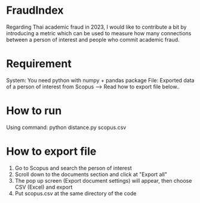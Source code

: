 # FraudIndex
Regarding Thai academic fraud in 2023, I would like to contribute a bit by introducing a metric which can be used to measure how many connections between a person of interest and people who commit academic fraud.

# Requirement
System: You need python with numpy + pandas package
File: Exported data of a person of interest from Scopus --> Read how to export file below..

# How to run
Using command:
python distance.py scopus.csv

# How to export file
1. Go to Scopus and search the person of interest
2. Scroll down to the documents section and click at "Export all"
3. The pop up screen (Export document settings) will appear, then choose CSV (Excel) and export
4. Put scopus.csv at the same directory of the code
